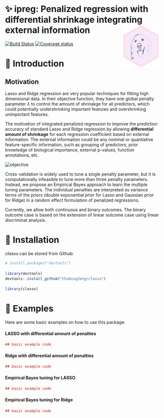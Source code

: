 <!-- README.md is generated from README.Rmd. Please edit that file -->

:sparkles: ipreg: Penalized regression with differential shrinkage integrating external information <img src="man/figures/logo.png" align="right" />
==================================================================================

[![Build Status](https://travis-ci.org/ChubingZeng/ipreg.svg?branch=master)](https://travis-ci.org/ChubingZeng/ipreg)
[![Coverage status](https://codecov.io/gh/ChubingZeng/ipreg/branch/master/graph/badge.svg)](https://codecov.io/gh/ChubingZeng/ipreg)



&#x1F4D7;  Introduction
=======================

Motivation
----------

Lasso and Ridge regression are very popular techniques for fitting high dimensional data. In their objective function, they have one global penalty parameter *λ* to control the amount of shrinakge for all predictors, which could potentially undershrinking important features and overshrinking unimportant features.

The motivation of integrated penalized regression to improve the prediction accuracy of standard Lasso and Ridge regression by allowing **differential amount of shrinkage** for each regression coefficient based on external information. The external information could be any nominal or quantiative feature-specific information, such as grouping of predictors, prior knowledge of biological importance, external p-values, function annotations, etc. 

![objective](https://user-images.githubusercontent.com/23446412/55191031-5537b280-515e-11e9-89dd-a991275a4a83.png)

Cross-validation is widely used to tune a single penalty parameter, but it is computationally infeasible to tune more than three penalty parameters. Instead, we propose an Empirical Bayes approach to learn the multiple tuning parameters. The individual penalties are interpreted as variance terms of the priors (double exponential prior for Lasso and Gaussian prior for Ridge) in a random effect formulation of penalized regressions. 

Currently, we allow both continuous and binary outcomes. The binary outcome case is based on the extension of linear outcome case using linear discriminat analysis.

&#x1F4D9;  Installation
=======================
*classo* can be stored from Github:

``` r
# install.packages("devtools")

library(devtools)
devtools::install_github("ChubingZeng/classo")

library(classo)
```

&#x1F4D8;  Examples
===================
Here are some basic examples on how to use this package:
#### LASSO with differential amount of penalties
``` r
## basic example code
```
#### Ridge with differential amount of penalties
``` r
## basic example code
```
#### Empirical Bayes tuning for LASSO
``` r
## basic example code
```
#### Empirical Bayes tuning for Ridge
``` r
## basic example code
```
